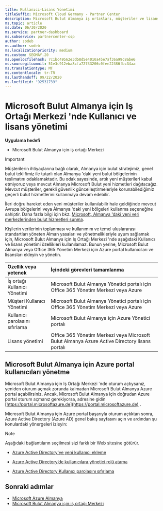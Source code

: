 ```yaml
---
title: Kullanıcı-Lisans Yönetimi
titleSuffix: Microsoft Cloud Germany - Partner Center
description: Microsoft Bulut Almanya iş ortakları, müşteriler ve lisanslar için Iş Ortağı Merkezi 'nin yanı sıra parola sıfırlamaları hakkında bilgi edinin.
ms.topic: article
ms.date: 06/30/2020
ms.service: partner-dashboard
ms.subservice: partnercenter-csp
author: sodeb
ms.author: sodeb
ms.localizationpriority: medium
ms.custom: SEOMAY.20
ms.openlocfilehash: 7c1bc49562e3d58d5e4010a4be7af36a99c8abe6
ms.sourcegitcommit: 51e3c912eba8cfa72733206c0fee22386fbc34aa
ms.translationtype: MT
ms.contentlocale: tr-TR
ms.lasthandoff: 09/22/2020
ms.locfileid: "92531739"
---
```

# <a name="user-and-license-management-in-partner-center-for-microsoft-cloud-germany"></a>Microsoft Bulut Almanya için Iş Ortağı Merkezi 'nde Kullanıcı ve lisans yönetimi

**Uygulama hedefi**

-  Microsoft Bulut Almanya için iş ortağı Merkezi

> [!IMPORTANT]
> Müşterilerin ihtiyaçlarına bağlı olarak, Almanya için bulut stratejimiz, genel bulut teklifimiz ile tutarlı olan Almanya 'daki yeni bulut bölgelerinin teslimatını odaklamaktadır. Bu odak sayesinde, artık yeni müşterileri kabul etmiyoruz veya mevcut Almanya Microsoft Bulut yeni hizmetleri dağıtacağız. Mevcut müşteriler, gerekli güvenlik güncelleştirmeleriyle korunabilediğimiz geçerli bulut hizmetlerini kullanmaya devam edebilir.
>  
> İleri doğru hareket eden yeni müşteriler kullanılabilir hale geldiğinde mevcut Avrupa bölgelerini veya Almanya 'daki yeni bölgeleri kullanma seçeneğine sahiptir. Daha fazla bilgi için bkz. [Microsoft, Almanya 'daki yeni veri merkezlerinden bulut hizmetleri sunma](https://news.microsoft.com/europe/2018/08/31/microsoft-to-deliver-cloud-services-from-new-datacentres-in-germany-in-2019-to-meet-evolving-customer-needs/).

Kişilerin verilerinin toplanması ve kullanımını ve temel uluslararası standartları yöneten Alman yasaları ve yönetmelikleriyle uyum sağlamak için, Microsoft Bulut Almanya için Iş Ortağı Merkezi 'nde aşağıdaki Kullanıcı ve lisans yönetimi özellikleri kullanılamaz. Bunun yerine, Microsoft Bulut Almanya veya Office 365 Yönetim Merkezi için Azure portal kullanıcıları ve lisansları ekleyin ve yönetin.

Özellik veya yetenek | İçindeki görevleri tamamlanma
:--- | :---
İş ortağı Kullanıcı Yönetimi | Microsoft Bulut Almanya Yönetici portalı için Office 365 Yönetim Merkezi veya Azure
Müşteri Kullanıcı Yönetimi | Microsoft Bulut Almanya Yönetici portalı için Office 365 Yönetim Merkezi veya Azure
Kullanıcı parolasını sıfırlama | Microsoft Bulut Almanya için Azure Yönetici portalı
Lisans yönetimi | Office 365 Yönetim Merkezi veya Microsoft Bulut Almanya Azure Active Directory lisans portalı

## <a name="how-to-manage-users-in-the-azure-portal-for-microsoft-cloud-germany"></a>Microsoft Bulut Almanya için Azure portal kullanıcıları yönetme 

Microsoft Bulut Almanya için Iş Ortağı Merkezi 'nde oturum açtıysanız, yeniden oturum açmak zorunda kalmadan Microsoft Bulut Almanya Azure portal açabilirsiniz. Ancak, Microsoft Bulut Almanya için doğrudan Azure portal oturum açmanız gerekiyorsa, adresine gidin [https://portal.microsoftazure.de](https://portal.microsoftazure.de) . 

Microsoft Bulut Almanya için Azure portal başarıyla oturum açtıktan sonra, Azure Active Directory (Azure AD) genel bakış sayfasını açın ve ardından şu konulardaki yönergeleri izleyin:

> [!NOTE]  
> Aşağıdaki bağlantıların seçilmesi sizi farklı bir Web sitesine götürür.

-  [Azure Active Directory'ye yeni kullanıcı ekleme](/azure/active-directory/active-directory-users-create-azure-portal)

-  [Azure Active Directory’de kullanıcılara yönetici rolü atama](/azure/active-directory/active-directory-users-assign-role-azure-portal)

-  [Azure Active Directory Kullanıcı parolasını sıfırlama](/azure/active-directory/active-directory-users-reset-password-azure-portal)

## <a name="next-steps"></a>Sonraki adımlar

-  [Microsoft Azure Almanya](https://azure.microsoft.com/global-infrastructure/germany/)
-  [Microsoft Bulut Almanya için iş ortağı Merkezi](partner-center-for-microsoft-cloud-germany.md)